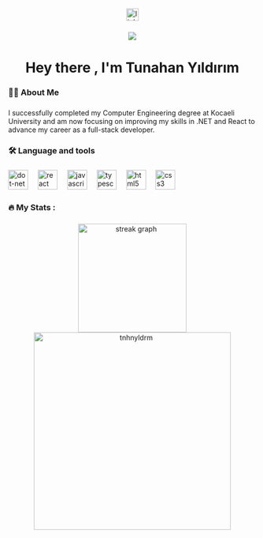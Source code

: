 

###

<div align="center">
  <a href="https://www.linkedin.com/in/tunahan-yildirim/" target="_blank">
    <img src="https://img.shields.io/static/v1?message=LinkedIn&logo=linkedin&label=&color=0077B5&logoColor=white&labelColor=&style=for-the-badge" height="25" alt="linkedin logo"  />
  </a>
</div>

###

<div align="center">
  <img src="https://visitor-badge.laobi.icu/badge?page_id=tnhnyldrm.tnhnyldrm&"  />
</div>

###

<h1 align="center">Hey there , I'm Tunahan Yıldırım</h1>

###

<h3 align="left">👩‍💻  About Me</h3>

###

<p align="left">I successfully completed my Computer Engineering degree at Kocaeli University and am now focusing on improving my skills in .NET and React to advance my career as a full-stack developer.</p>

###

<h3 align="left">🛠 Language and tools</h3>

###

<div align="left">
  <img src="https://cdn.jsdelivr.net/gh/devicons/devicon/icons/dot-net/dot-net-plain-wordmark.svg" height="40" alt="dot-net logo"  />
  <img width="12" />
  <img src="https://cdn.jsdelivr.net/gh/devicons/devicon/icons/react/react-original.svg" height="40" alt="react logo"  />
  <img width="12" />
  <img src="https://cdn.jsdelivr.net/gh/devicons/devicon/icons/javascript/javascript-original.svg" height="40" alt="javascript logo"  />
  <img width="12" />
  <img src="https://cdn.jsdelivr.net/gh/devicons/devicon/icons/typescript/typescript-original.svg" height="40" alt="typescript logo"  />
  <img width="12" />
  <img src="https://cdn.jsdelivr.net/gh/devicons/devicon/icons/html5/html5-original.svg" height="40" alt="html5 logo"  />
  <img width="12" />
  <img src="https://cdn.jsdelivr.net/gh/devicons/devicon/icons/css3/css3-original.svg" height="40" alt="css3 logo"  />
</div>

###

<h3 align="left">🔥   My Stats :</h3>

###

<div align="center">
  <img src="https://streak-stats.demolab.com?user=tnhnyldrm&locale=en&mode=daily&theme=dark&hide_border=false&border_radius=5&order=3" height="220" alt="streak graph"  />
  <a href="https://github.com/tnhnyldrm/">
  <img src="https://github-readme-stats.vercel.app/api/top-langs?username=tnhnyldrm&show_icons=true&locale=en&layout=compact&line_height=20&title_color=7A7ADB&icon_color=2234AE&text_color=D3D3D3&bg_color=0,000000,130F40" width="400" alt="tnhnyldrm"/>

</a>
</div>

###
